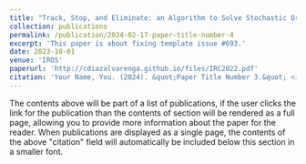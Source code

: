 ```yaml
---
title: "Track, Stop, and Eliminate: an Algorithm to Solve Stochastic Orienteering Problems Using MCTS"
collection: publications
permalink: /publication/2024-02-17-paper-title-number-4
excerpt: 'This paper is about fixing template issue #693.'
date: 2023-10-01
venue: 'IROS'
paperurl: 'http://cdiazalvarenga.github.io/files/IRC2022.pdf'
citation: 'Your Name, You. (2024). &quot;Paper Title Number 3.&quot; <i>GitHub Journal of Bugs</i>. 1(3).'
---
```


The contents above will be part of a list of publications, if the user clicks the link for the publication than the contents of section will be rendered as a full page, allowing you to provide more information about the paper for the reader. When publications are displayed as a single page, the contents of the above "citation" field will automatically be included below this section in a smaller font.
